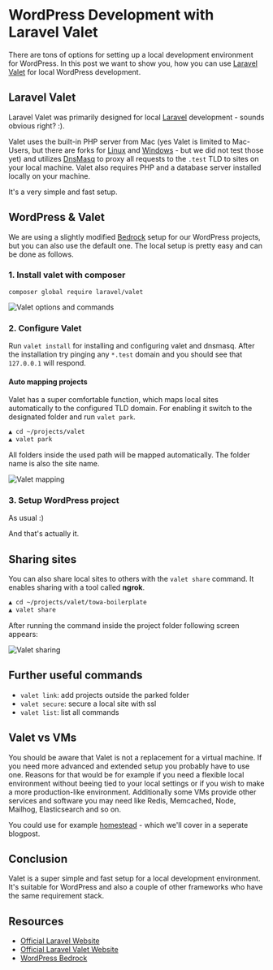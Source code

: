 # WordPress Development with Laravel Valet

There are tons of options for setting up a local development environment for WordPress. In this post we want to show you, how you can use [Laravel Valet](https://laravel.com/docs/5.7/valet) for local WordPress development.

## Laravel Valet

Laravel Valet was primarily designed for local [Laravel](https://laravel.com/) development - sounds obvious right? :).

Valet uses the built-in PHP server from Mac (yes Valet is limited to Mac-Users, but there are forks for [Linux](https://github.com/cpriego/valet-linux) and [Windows](https://github.com/cretueusebiu/valet-windows) - but we did not test those yet) and utilizes [DnsMasq](http://www.thekelleys.org.uk/dnsmasq/doc.html) to proxy all requests to the `.test` TLD to sites on your local machine. Valet also requires PHP and a database server installed locally on your machine.

It's a very simple and fast setup.

## WordPress & Valet

We are using a slightly modified [Bedrock](https://roots.io/bedrock/) setup for our WordPress projects, but you can also use the default one. The local setup is pretty easy and can be done as follows.

### 1. Install valet with composer

`composer global require laravel/valet`

![Valet options and commands][valet]

### 2. Configure Valet

Run `valet install` for installing and configuring valet and dnsmasq. After the installation try pinging any `*.test` domain and you should see that `127.0.0.1` will respond.

#### Auto mapping projects

Valet has a super comfortable function, which maps local sites automatically to the configured TLD domain. For enabling it switch to the designated folder and run `valet park`.

```bash
▲ cd ~/projects/valet
▲ valet park
```

All folders inside the used path will be mapped automatically. The folder name is also the site name.

![Valet mapping][valet-mapping]

### 3. Setup WordPress project

As usual :)

And that's actually it.

## Sharing sites

You can also share local sites to others with the `valet share` command. It enables sharing with a tool called **ngrok**.

```bash
▲ cd ~/projects/valet/towa-boilerplate
▲ valet share
```

After running the command inside the project folder following screen appears:

![Valet sharing][valet-sharing]

## Further useful commands

+ `valet link`: add projects outside the parked folder
+ `valet secure`: secure a local site with ssl
+ `valet list`: list all commands

## Valet vs VMs

You should be aware that Valet is not a replacement for a virtual machine. If you need more advanced and extended setup you probably have to use one. Reasons for that would be for example if you need a flexible local environment without beeing tied to your local settings or if you wish to make a more production-like environment. Additionally some VMs provide other services and software you may need like Redis, Memcached, Node, Mailhog, Elasticsearch and so on.

You could use for example [homestead](https://laravel.com/docs/5.7/homestead) - which we'll cover in a seperate blogpost.

## Conclusion

Valet is a super simple and fast setup for a local development environment. It's suitable for WordPress and also a couple of other frameworks who have the same requirement stack.

## Resources

+ [Official Laravel Website](https://laravel.com/)
+ [Official Laravel Valet Website](https://laravel.com/docs/5.7/valet)
+ [WordPress Bedrock](https://roots.io/bedrock/)

[valet]: https://github.com/towa-digital/posts/raw/master/11-25-2018-laravel-valet/valet.png "Valet options & commands"
[valet-mapping]: https://github.com/towa-digital/posts/raw/master/11-25-2018-laravel-valet/valet-mapping.png "Valet mapping"
[valet-sharing]: https://github.com/towa-digital/posts/raw/master/11-25-2018-laravel-valet/valet-sharing.png "Valet sharing"